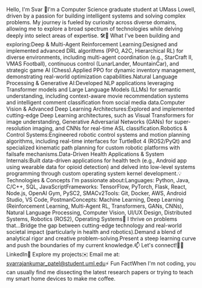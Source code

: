 Hello, I'm Svar 👋I'm a Computer Science graduate student at UMass Lowell, driven by a passion for building intelligent systems and solving complex problems. My journey is fueled by curiosity across diverse domains, allowing me to explore a broad spectrum of technologies while delving deeply into select areas of expertise. 🛠️💼 What I've been building and exploring:Deep &amp; Multi-Agent Reinforcement Learning:Designed and implemented advanced DRL algorithms (PPO, A2C, Hierarchical RL) for diverse environments, including multi-agent coordination (e.g., StarCraft II, VMAS Football), continuous control (LunarLander, MountainCar), and strategic game AI (Chess).Applied PPO for dynamic inventory management, demonstrating real-world optimization capabilities.Natural Language Processing &amp; Generative AI:Developed NLP applications leveraging Transformer models and Large Language Models (LLMs) for semantic understanding, including context-aware movie recommendation systems and intelligent comment classification from social media data.Computer Vision &amp; Advanced Deep Learning Architectures:Explored and implemented cutting-edge Deep Learning architectures, such as Visual Transformers for image understanding, Generative Adversarial Networks (GANs) for super-resolution imaging, and CNNs for real-time ASL classification.Robotics &amp; Control Systems:Engineered robotic control systems and motion planning algorithms, including real-time interfaces for TurtleBot 4 (ROS2/PyQt) and specialized kinematic path planning for custom robotic platforms with failsafe mechanisms.Data-Driven Health Applications &amp; System Internals:Built data-driven applications for health tech (e.g., Android app using wearable data for opioid detection) and delved into low-level systems programming through custom operating system kernel development.💡 Technologies &amp; Concepts I'm passionate about:Languages: Python, Java, C/C++, SQL, JavaScriptFrameworks: TensorFlow, PyTorch, Flask, React, Node.js, OpenAI Gym, PySC2, SMACv2Tools: Git, Docker, AWS, Android Studio, VS Code, PostmanConcepts: Machine Learning, Deep Learning (Reinforcement Learning, Multi-Agent RL, Transformers, GANs, CNNs), Natural Language Processing, Computer Vision, UI/UX Design, Distributed Systems, Robotics (ROS2), Operating Systems🧠 I thrive on problems that...Bridge the gap between cutting-edge technology and real-world societal impact (particularly in health and robotics).Demand a blend of analytical rigor and creative problem-solving.Present a steep learning curve and push the boundaries of my current knowledge.📫 Let's connect!🧑‍💼 LinkedIn🧠 Explore my projects✉️ Email me at: svarrajankumar_patel@student.uml.edu⚡ Fun FactWhen I'm not coding, you can usually find me dissecting the latest research papers or trying to teach my smart home devices to make me coffee.